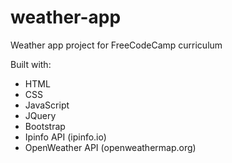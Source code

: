 # weather-app
Weather app project for FreeCodeCamp curriculum

Built with:
- HTML
- CSS
- JavaScript
- JQuery
- Bootstrap
- Ipinfo API (ipinfo.io)
- OpenWeather API (openweathermap.org)